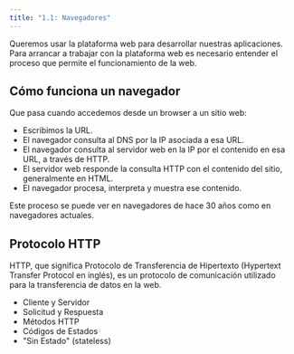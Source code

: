 ```yaml
---
title: "1.1: Navegadores"
---
```


Queremos usar la plataforma web para desarrollar nuestras aplicaciones. Para arrancar a trabajar con la plataforma web es necesario entender el proceso que permite el funcionamiento de la web.

## Cómo funciona un navegador

Que pasa cuando accedemos desde un browser a un sitio web:

- Escribimos la URL.
- El navegador consulta al DNS por la IP asociada a esa URL.
- El navegador consulta al servidor web en la IP por el contenido en esa URL, a través de HTTP.
- El servidor web responde la consulta HTTP con el contenido del sitio, generalmente en HTML.
- El navegador procesa, interpreta y muestra ese contenido.

Este proceso se puede ver en navegadores de hace 30 años como en navegadores actuales.

## Protocolo HTTP

HTTP, que significa Protocolo de Transferencia de Hipertexto (Hypertext Transfer Protocol en inglés), es un protocolo de comunicación utilizado para la transferencia de datos en la web.

- Cliente y Servidor
- Solicitud y Respuesta
- Métodos HTTP
- Códigos de Estados
- "Sin Estado" (stateless)